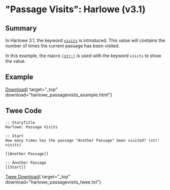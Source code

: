 # "Passage Visits": Harlowe (v3.1)

## Summary

In Harlowe 3.1, the keyword [`visits`](https://twine2.neocities.org/#keyword_visits) is introduced. This value will contains the number of times the current passage has been visited.

In this example, the macro [`(str:)`](https://twine2.neocities.org/#macro_str) is used with the keyword `visits` to show the value.

## Example

[Download](harlowe_passagevisits_example.html){ target="_top" download="harlowe_passagevisits_example.html"}

## Twee Code

```twee
:: StoryTitle
Harlowe: Passage Visits

:: Start
How many times has the passage "Another Passage" been visited? (str: visits)

[[Another Passage]]

:: Another Passage
[[Start]]

```

[Twee Download](harlowe_passagevisits_twee.txt){ target="_top" download="harlowe_passagevisits_twee.txt"}
